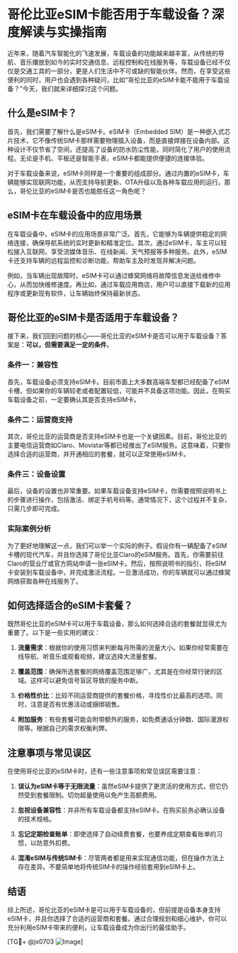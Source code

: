 # 哥伦比亚eSIM卡能否用于车载设备？深度解读与实操指南

近年来，随着汽车智能化的飞速发展，车载设备的功能越来越丰富，从传统的导航、音乐播放到如今的实时交通信息、远程控制和在线服务等，车载设备已经不仅仅是交通工具的一部分，更是人们生活中不可或缺的智能伙伴。然而，在享受这些便利的同时，用户也会遇到各种疑问，比如“哥伦比亚的eSIM卡能不能用于车载设备？”今天，我们就来详细探讨这个问题。

## 什么是eSIM卡？

首先，我们需要了解什么是eSIM卡。eSIM卡（Embedded SIM）是一种嵌入式芯片技术，它不像传统SIM卡那样需要物理插入设备，而是直接焊接在设备内部。这种设计不仅节省了空间，还提高了设备的防水防尘性能，同时简化了用户的使用流程。无论是手机、平板还是智能手表，eSIM卡都能提供便捷的连接体验。

对于车载设备来说，eSIM卡同样是一个重要的组成部分。通过内置的eSIM卡，车辆能够实现联网功能，从而支持导航更新、OTA升级以及各种车载应用的运行。那么，哥伦比亚的eSIM卡是否也能胜任这一角色呢？

## eSIM卡在车载设备中的应用场景

在车载设备中，eSIM卡的应用场景非常广泛。首先，它能够为车辆提供稳定的网络连接，确保导航系统的实时更新和精准定位。其次，通过eSIM卡，车主可以轻松接入互联网，享受流媒体音乐、在线新闻、天气预报等多种服务。此外，eSIM卡还支持车辆的远程监控和诊断功能，帮助车主及时发现并解决问题。

例如，当车辆出现故障时，eSIM卡可以通过蜂窝网络将故障信息发送给维修中心，从而加快维修速度。再比如，通过车载应用商店，用户可以直接下载新的应用程序或更新现有软件，让车辆始终保持最新状态。

## 哥伦比亚的eSIM卡是否适用于车载设备？

接下来，我们回到问题的核心——哥伦比亚的eSIM卡是否可以用于车载设备？答案是：**可以，但需要满足一定的条件**。

### 条件一：兼容性

首先，车载设备必须支持eSIM卡。目前市面上大多数高端车型都已经配备了eSIM卡槽，但如果你的车辆较老或者配置较低，可能并不具备这项功能。因此，在购买车载设备之前，一定要确认其是否支持eSIM卡。

### 条件二：运营商支持

其次，哥伦比亚的运营商是否支持eSIM卡也是一个关键因素。目前，哥伦比亚的主要电信运营商如Claro、Movistar等都已经推出了eSIM服务。这意味着，只要你选择合适的运营商，并开通相应的套餐，就可以正常使用eSIM卡。

### 条件三：设备设置

最后，设备的设置也非常重要。如果车载设备支持eSIM卡，你需要按照说明书上的步骤进行操作，包括激活、绑定手机号码等。通常情况下，这个过程并不复杂，只需几步即可完成。

### 实际案例分析

为了更好地理解这一点，我们可以举一个实际的例子。假设你有一辆配备了eSIM卡槽的现代汽车，并且你选择了哥伦比亚Claro的eSIM服务。首先，你需要前往Claro的营业厅或官方网站申请一张eSIM卡。然后，按照说明书的指引，将eSIM卡安装到车载设备中，并完成激活流程。一旦激活成功，你的车辆就可以通过蜂窝网络获取各种在线服务了。

## 如何选择适合的eSIM卡套餐？

既然哥伦比亚的eSIM卡可以用于车载设备，那么如何选择合适的套餐就显得尤为重要了。以下是一些实用的建议：

1. **流量需求**：根据你的使用习惯来判断每月所需的流量大小。如果你经常需要在线导航、听音乐或观看视频，建议选择大流量套餐。
   
2. **覆盖范围**：确保所选套餐的网络覆盖范围足够广，尤其是在你经常行驶的区域。这样可以避免信号盲区导致的服务中断。

3. **价格性价比**：比较不同运营商提供的套餐价格，寻找性价比最高的选项。同时，注意是否有优惠活动或捆绑销售。

4. **附加服务**：有些套餐可能会附带额外的服务，如免费通话分钟数、国际漫游权限等。根据自己的需求权衡利弊。

## 注意事项与常见误区

在使用哥伦比亚的eSIM卡时，还有一些注意事项和常见误区需要注意：

1. **误认为eSIM卡等于无限流量**：虽然eSIM卡提供了更灵活的使用方式，但它仍然受到套餐限制。切勿超量使用以免产生高额费用。

2. **忽视设备兼容性**：并非所有车载设备都支持eSIM卡。在购买前务必确认设备的技术规格。

3. **忘记定期检查账单**：即使选择了自动续费套餐，也要养成定期查看账单的习惯，以防意外扣费。

4. **混淆eSIM与传统SIM卡**：尽管两者都是用来实现通信功能，但在操作方法上存在差异。不要简单地将传统SIM卡的操作经验套用到eSIM卡上。

## 结语

综上所述，哥伦比亚的eSIM卡是可以用于车载设备的，但前提是设备本身支持eSIM卡，并且你选择了合适的运营商和套餐。通过合理规划和细心维护，你可以充分利用eSIM卡带来的便利，让车载设备成为你出行的最佳助手。

[TG💪+ @jx0703 ![Image](https://github.com/user-attachments/assets/dbca1d08-cadb-493c-b0ec-ad6f7a83f270)]